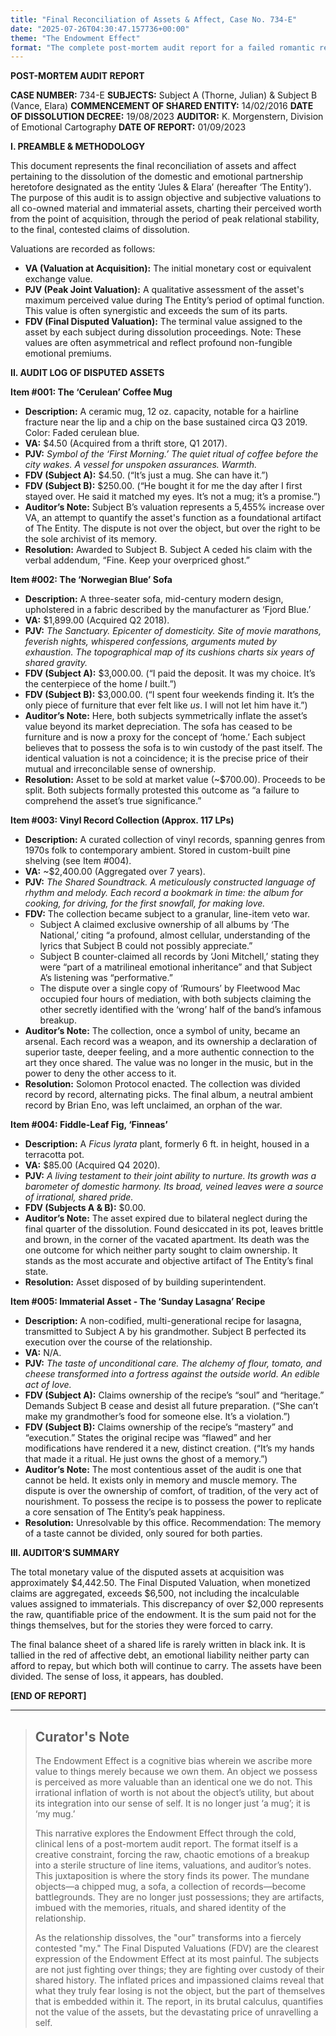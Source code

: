 ```yaml
---
title: "Final Reconciliation of Assets & Affect, Case No. 734-E"
date: "2025-07-26T04:30:47.157736+00:00"
theme: "The Endowment Effect"
format: "The complete post-mortem audit report for a failed romantic relationship, compiled by a professional 'Relationship Auditor'."
---
```




**POST-MORTEM AUDIT REPORT**

**CASE NUMBER:** 734-E
**SUBJECTS:** Subject A (Thorne, Julian) & Subject B (Vance, Elara)
**COMMENCEMENT OF SHARED ENTITY:** 14/02/2016
**DATE OF DISSOLUTION DECREE:** 19/08/2023
**AUDITOR:** K. Morgenstern, Division of Emotional Cartography
**DATE OF REPORT:** 01/09/2023

**I. PREAMBLE & METHODOLOGY**

This document represents the final reconciliation of assets and affect pertaining to the dissolution of the domestic and emotional partnership heretofore designated as the entity ‘Jules & Elara’ (hereafter ‘The Entity’). The purpose of this audit is to assign objective and subjective valuations to all co-owned material and immaterial assets, charting their perceived worth from the point of acquisition, through the period of peak relational stability, to the final, contested claims of dissolution.

Valuations are recorded as follows:
*   **VA (Valuation at Acquisition):** The initial monetary cost or equivalent exchange value.
*   **PJV (Peak Joint Valuation):** A qualitative assessment of the asset's maximum perceived value during The Entity’s period of optimal function. This value is often synergistic and exceeds the sum of its parts.
*   **FDV (Final Disputed Valuation):** The terminal value assigned to the asset by each subject during dissolution proceedings. Note: These values are often asymmetrical and reflect profound non-fungible emotional premiums.

**II. AUDIT LOG OF DISPUTED ASSETS**

**Item #001: The ‘Cerulean’ Coffee Mug**
*   **Description:** A ceramic mug, 12 oz. capacity, notable for a hairline fracture near the lip and a chip on the base sustained circa Q3 2019. Color: Faded cerulean blue.
*   **VA:** $4.50 (Acquired from a thrift store, Q1 2017).
*   **PJV:** *Symbol of the ‘First Morning.’ The quiet ritual of coffee before the city wakes. A vessel for unspoken assurances. Warmth.*
*   **FDV (Subject A):** $4.50. (“It’s just a mug. She can have it.”)
*   **FDV (Subject B):** $250.00. (“He bought it for me the day after I first stayed over. He said it matched my eyes. It’s not a mug; it’s a promise.”)
*   **Auditor’s Note:** Subject B’s valuation represents a 5,455% increase over VA, an attempt to quantify the asset's function as a foundational artifact of The Entity. The dispute is not over the object, but over the right to be the sole archivist of its memory.
*   **Resolution:** Awarded to Subject B. Subject A ceded his claim with the verbal addendum, “Fine. Keep your overpriced ghost.”

**Item #002: The ‘Norwegian Blue’ Sofa**
*   **Description:** A three-seater sofa, mid-century modern design, upholstered in a fabric described by the manufacturer as ‘Fjord Blue.’
*   **VA:** $1,899.00 (Acquired Q2 2018).
*   **PJV:** *The Sanctuary. Epicenter of domesticity. Site of movie marathons, feverish nights, whispered confessions, arguments muted by exhaustion. The topographical map of its cushions charts six years of shared gravity.*
*   **FDV (Subject A):** $3,000.00. (“I paid the deposit. It was my choice. It’s the centerpiece of the home *I* built.”)
*   **FDV (Subject B):** $3,000.00. (“I spent four weekends finding it. It’s the only piece of furniture that ever felt like *us*. I will not let him have it.”)
*   **Auditor’s Note:** Here, both subjects symmetrically inflate the asset’s value beyond its market depreciation. The sofa has ceased to be furniture and is now a proxy for the concept of ‘home.’ Each subject believes that to possess the sofa is to win custody of the past itself. The identical valuation is not a coincidence; it is the precise price of their mutual and irreconcilable sense of ownership.
*   **Resolution:** Asset to be sold at market value (~$700.00). Proceeds to be split. Both subjects formally protested this outcome as “a failure to comprehend the asset’s true significance.”

**Item #003: Vinyl Record Collection (Approx. 117 LPs)**
*   **Description:** A curated collection of vinyl records, spanning genres from 1970s folk to contemporary ambient. Stored in custom-built pine shelving (see Item #004).
*   **VA:** ~$2,400.00 (Aggregated over 7 years).
*   **PJV:** *The Shared Soundtrack. A meticulously constructed language of rhythm and melody. Each record a bookmark in time: the album for cooking, for driving, for the first snowfall, for making love.*
*   **FDV:** The collection became subject to a granular, line-item veto war.
    *   Subject A claimed exclusive ownership of all albums by ‘The National,’ citing “a profound, almost cellular, understanding of the lyrics that Subject B could not possibly appreciate.”
    *   Subject B counter-claimed all records by ‘Joni Mitchell,’ stating they were “part of a matrilineal emotional inheritance” and that Subject A’s listening was “performative.”
    *   The dispute over a single copy of ‘Rumours’ by Fleetwood Mac occupied four hours of mediation, with both subjects claiming the other secretly identified with the ‘wrong’ half of the band’s infamous breakup.
*   **Auditor’s Note:** The collection, once a symbol of unity, became an arsenal. Each record was a weapon, and its ownership a declaration of superior taste, deeper feeling, and a more authentic connection to the art they once shared. The value was no longer in the music, but in the power to deny the other access to it.
*   **Resolution:** Solomon Protocol enacted. The collection was divided record by record, alternating picks. The final album, a neutral ambient record by Brian Eno, was left unclaimed, an orphan of the war.

**Item #004: Fiddle-Leaf Fig, ‘Finneas’**
*   **Description:** A *Ficus lyrata* plant, formerly 6 ft. in height, housed in a terracotta pot.
*   **VA:** $85.00 (Acquired Q4 2020).
*   **PJV:** *A living testament to their joint ability to nurture. Its growth was a barometer of domestic harmony. Its broad, veined leaves were a source of irrational, shared pride.*
*   **FDV (Subjects A & B):** $0.00.
*   **Auditor’s Note:** The asset expired due to bilateral neglect during the final quarter of the dissolution. Found desiccated in its pot, leaves brittle and brown, in the corner of the vacated apartment. Its death was the one outcome for which neither party sought to claim ownership. It stands as the most accurate and objective artifact of The Entity’s final state.
*   **Resolution:** Asset disposed of by building superintendent.

**Item #005: Immaterial Asset - The ‘Sunday Lasagna’ Recipe**
*   **Description:** A non-codified, multi-generational recipe for lasagna, transmitted to Subject A by his grandmother. Subject B perfected its execution over the course of the relationship.
*   **VA:** N/A.
*   **PJV:** *The taste of unconditional care. The alchemy of flour, tomato, and cheese transformed into a fortress against the outside world. An edible act of love.*
*   **FDV (Subject A):** Claims ownership of the recipe’s “soul” and “heritage.” Demands Subject B cease and desist all future preparation. (“She can’t make my grandmother’s food for someone else. It’s a violation.”)
*   **FDV (Subject B):** Claims ownership of the recipe’s “mastery” and “execution.” States the original recipe was “flawed” and her modifications have rendered it a new, distinct creation. (“It’s my hands that made it a ritual. He just owns the ghost of a memory.”)
*   **Auditor’s Note:** The most contentious asset of the audit is one that cannot be held. It exists only in memory and muscle memory. The dispute is over the ownership of comfort, of tradition, of the very act of nourishment. To possess the recipe is to possess the power to replicate a core sensation of The Entity’s peak happiness.
*   **Resolution:** Unresolvable by this office. Recommendation: The memory of a taste cannot be divided, only soured for both parties.

**III. AUDITOR’S SUMMARY**

The total monetary value of the disputed assets at acquisition was approximately $4,442.50. The Final Disputed Valuation, when monetized claims are aggregated, exceeds $6,500, not including the incalculable values assigned to immaterials. This discrepancy of over $2,000 represents the raw, quantifiable price of the endowment. It is the sum paid not for the things themselves, but for the stories they were forced to carry.

The final balance sheet of a shared life is rarely written in black ink. It is tallied in the red of affective debt, an emotional liability neither party can afford to repay, but which both will continue to carry. The assets have been divided. The sense of loss, it appears, has doubled.

**[END OF REPORT]**

---

> ## Curator's Note
>
> The Endowment Effect is a cognitive bias wherein we ascribe more value to things merely because we own them. An object we possess is perceived as more valuable than an identical one we do not. This irrational inflation of worth is not about the object’s utility, but about its integration into our sense of self. It is no longer just ‘a mug’; it is ‘my mug.’
> 
> This narrative explores the Endowment Effect through the cold, clinical lens of a post-mortem audit report. The format itself is a creative constraint, forcing the raw, chaotic emotions of a breakup into a sterile structure of line items, valuations, and auditor’s notes. This juxtaposition is where the story finds its power. The mundane objects—a chipped mug, a sofa, a collection of records—become battlegrounds. They are no longer just possessions; they are artifacts, imbued with the memories, rituals, and shared identity of the relationship.
> 
> As the relationship dissolves, the "our" transforms into a fiercely contested "my." The Final Disputed Valuations (FDV) are the clearest expression of the Endowment Effect at its most painful. The subjects are not just fighting over things; they are fighting over custody of their shared history. The inflated prices and impassioned claims reveal that what they truly fear losing is not the object, but the part of themselves that is embedded within it. The report, in its brutal calculus, quantifies not the value of the assets, but the devastating price of unravelling a self.
